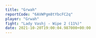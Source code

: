 ```yaml
---
title: "Grwah"
reportCode: "6AVWPgm8tYbcFC2q"
player: "Grwah"
fight: "Lady Vashj - Wipe 2 (11%)"
date: 2021-10-20T19:00:04.987000+00:00
---
```

